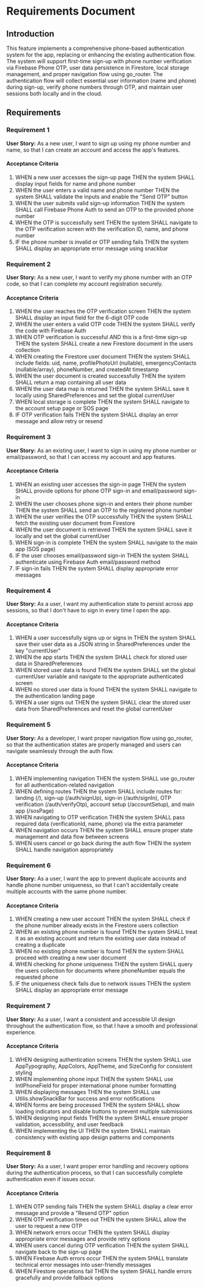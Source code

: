 # Requirements Document

## Introduction

This feature implements a comprehensive phone-based authentication system for the app, replacing or enhancing the existing authentication flow. The system will support first-time sign-up with phone number verification via Firebase Phone OTP, user data persistence in Firestore, local storage management, and proper navigation flow using go_router. The authentication flow will collect essential user information (name and phone) during sign-up, verify phone numbers through OTP, and maintain user sessions both locally and in the cloud.

## Requirements

### Requirement 1

**User Story:** As a new user, I want to sign up using my phone number and name, so that I can create an account and access the app's features.

#### Acceptance Criteria

1. WHEN a new user accesses the sign-up page THEN the system SHALL display input fields for name and phone number
2. WHEN the user enters a valid name and phone number THEN the system SHALL validate the inputs and enable the "Send OTP" button
3. WHEN the user submits valid sign-up information THEN the system SHALL call Firebase Phone Auth to send an OTP to the provided phone number
4. WHEN the OTP is successfully sent THEN the system SHALL navigate to the OTP verification screen with the verification ID, name, and phone number
5. IF the phone number is invalid or OTP sending fails THEN the system SHALL display an appropriate error message using snackbar

### Requirement 2

**User Story:** As a new user, I want to verify my phone number with an OTP code, so that I can complete my account registration securely.

#### Acceptance Criteria

1. WHEN the user reaches the OTP verification screen THEN the system SHALL display an input field for the 6-digit OTP code
2. WHEN the user enters a valid OTP code THEN the system SHALL verify the code with Firebase Auth
3. WHEN OTP verification is successful AND this is a first-time sign-up THEN the system SHALL create a new Firestore document in the users collection
4. WHEN creating the Firestore user document THEN the system SHALL include fields: uid, name, profilePhotoUrl (nullable), emergencyContacts (nullable/array), phoneNumber, and createdAt timestamp
5. WHEN the user document is created successfully THEN the system SHALL return a map containing all user data
6. WHEN the user data map is returned THEN the system SHALL save it locally using SharedPreferences and set the global currentUser
7. WHEN local storage is complete THEN the system SHALL navigate to the account setup page or SOS page
8. IF OTP verification fails THEN the system SHALL display an error message and allow retry or resend

### Requirement 3

**User Story:** As an existing user, I want to sign in using my phone number or email/password, so that I can access my account and app features.

#### Acceptance Criteria

1. WHEN an existing user accesses the sign-in page THEN the system SHALL provide options for phone OTP sign-in and email/password sign-in
2. WHEN the user chooses phone sign-in and enters their phone number THEN the system SHALL send an OTP to the registered phone number
3. WHEN the user verifies the OTP successfully THEN the system SHALL fetch the existing user document from Firestore
4. WHEN the user document is retrieved THEN the system SHALL save it locally and set the global currentUser
5. WHEN sign-in is complete THEN the system SHALL navigate to the main app (SOS page)
6. IF the user chooses email/password sign-in THEN the system SHALL authenticate using Firebase Auth email/password method
7. IF sign-in fails THEN the system SHALL display appropriate error messages

### Requirement 4

**User Story:** As a user, I want my authentication state to persist across app sessions, so that I don't have to sign in every time I open the app.

#### Acceptance Criteria

1. WHEN a user successfully signs up or signs in THEN the system SHALL save their user data as a JSON string in SharedPreferences under the key "currentUser"
2. WHEN the app starts THEN the system SHALL check for stored user data in SharedPreferences
3. WHEN stored user data is found THEN the system SHALL set the global currentUser variable and navigate to the appropriate authenticated screen
4. WHEN no stored user data is found THEN the system SHALL navigate to the authentication landing page
5. WHEN a user signs out THEN the system SHALL clear the stored user data from SharedPreferences and reset the global currentUser

### Requirement 5

**User Story:** As a developer, I want proper navigation flow using go_router, so that the authentication states are properly managed and users can navigate seamlessly through the auth flow.

#### Acceptance Criteria

1. WHEN implementing navigation THEN the system SHALL use go_router for all authentication-related navigation
2. WHEN defining routes THEN the system SHALL include routes for: landing (/), sign-up (/auth/signUp), sign-in (/auth/signIn), OTP verification (/auth/verifyOtp), account setup (/accountSetup), and main app (/sosPage)
3. WHEN navigating to OTP verification THEN the system SHALL pass required data (verificationId, name, phone) via the extra parameter
4. WHEN navigation occurs THEN the system SHALL ensure proper state management and data flow between screens
5. WHEN users cancel or go back during the auth flow THEN the system SHALL handle navigation appropriately

### Requirement 6

**User Story:** As a user, I want the app to prevent duplicate accounts and handle phone number uniqueness, so that I can't accidentally create multiple accounts with the same phone number.

#### Acceptance Criteria

1. WHEN creating a new user account THEN the system SHALL check if the phone number already exists in the Firestore users collection
2. WHEN an existing phone number is found THEN the system SHALL treat it as an existing account and return the existing user data instead of creating a duplicate
3. WHEN no existing phone number is found THEN the system SHALL proceed with creating a new user document
4. WHEN checking for phone uniqueness THEN the system SHALL query the users collection for documents where phoneNumber equals the requested phone
5. IF the uniqueness check fails due to network issues THEN the system SHALL display an appropriate error message

### Requirement 7

**User Story:** As a user, I want a consistent and accessible UI design throughout the authentication flow, so that I have a smooth and professional experience.

#### Acceptance Criteria

1. WHEN designing authentication screens THEN the system SHALL use AppTypography, AppColors, AppTheme, and SizeConfig for consistent styling
2. WHEN implementing phone input THEN the system SHALL use IntlPhoneField for proper international phone number formatting
3. WHEN displaying messages THEN the system SHALL use Utilis.showSnackBar for success and error notifications
4. WHEN forms are being processed THEN the system SHALL show loading indicators and disable buttons to prevent multiple submissions
5. WHEN designing input fields THEN the system SHALL ensure proper validation, accessibility, and user feedback
6. WHEN implementing the UI THEN the system SHALL maintain consistency with existing app design patterns and components

### Requirement 8

**User Story:** As a user, I want proper error handling and recovery options during the authentication process, so that I can successfully complete authentication even if issues occur.

#### Acceptance Criteria

1. WHEN OTP sending fails THEN the system SHALL display a clear error message and provide a "Resend OTP" option
2. WHEN OTP verification times out THEN the system SHALL allow the user to request a new OTP
3. WHEN network errors occur THEN the system SHALL display appropriate error messages and provide retry options
4. WHEN users cancel during OTP verification THEN the system SHALL navigate back to the sign-up page
5. WHEN Firebase Auth errors occur THEN the system SHALL translate technical error messages into user-friendly messages
6. WHEN Firestore operations fail THEN the system SHALL handle errors gracefully and provide fallback options